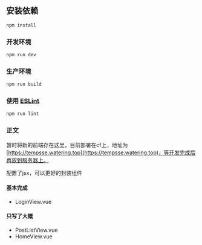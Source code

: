 ## 安装依赖

```sh
npm install
```

### 开发环境

```sh
npm run dev
```

### 生产环境
```sh
npm run build
```

### 使用 [ESLint](https://eslint.org/)

```sh
npm run lint
```

### 正文  
暂时将新的前端存在这里，目前部署在cf上，地址为 [https://tempsse.watering.top](https://tempsse.watering.top)，等开发完成后再放到服务器上。  
  
配置了jsx，可以更好的封装组件

#### 基本完成 
* LoginView.vue 

#### 只写了大概 
* PostListView.vue 
* HomeView.vue 
